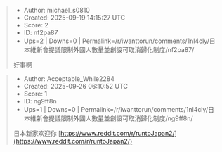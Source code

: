 > - Author: michael_s0810
> - Created: 2025-09-19 14:15:27 UTC
> - Score: 2
> - ID: nf2pa87
> - Ups=2 | Downs=0 | Permalink=/r/iwanttorun/comments/1nl4cly/日本維新會提議限制外國人數量並創設可取消歸化制度/nf2pa87/
>
> 好事啊

> - Author: Acceptable_While2284
> - Created: 2025-09-26 06:10:52 UTC
> - Score: 1
> - ID: ng9ff8n
> - Ups=1 | Downs=0 | Permalink=/r/iwanttorun/comments/1nl4cly/日本維新會提議限制外國人數量並創設可取消歸化制度/ng9ff8n/
>
> 日本新家欢迎你  [https://www.reddit.com/r/runtoJapan2/](https://www.reddit.com/r/runtoJapan2/)
